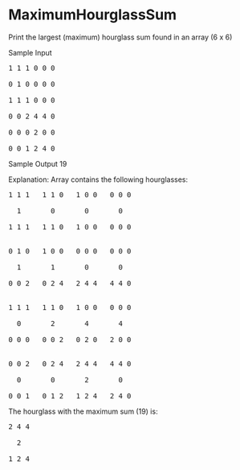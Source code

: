 # MaximumHourglassSum
Print the largest (maximum) hourglass sum found in an array (6 x 6)

Sample Input

<pre>1 1 1 0 0 0	<br/>
0 1 0 0 0 0 <br/>
1 1 1 0 0 0<br/>
0 0 2 4 4 0<br/>
0 0 0 2 0 0<br/>
0 0 1 2 4 0<br/></pre>

Sample Output
19

Explanation:
Array contains the following hourglasses:

<pre>1 1 1   1 1 0   1 0 0   0 0 0 <br/>
  1       0       0       0<br/>
1 1 1   1 1 0   1 0 0   0 0 0<br/>

0 1 0   1 0 0   0 0 0   0 0 0<br/>
  1       1       0       0<br/>
0 0 2   0 2 4   2 4 4   4 4 0<br/>

1 1 1   1 1 0   1 0 0   0 0 0<br/>
  0       2       4       4<br/>
0 0 0   0 0 2   0 2 0   2 0 0<br/>

0 0 2   0 2 4   2 4 4   4 4 0<br/>
  0       0       2       0<br/>
0 0 1   0 1 2   1 2 4   2 4 0<br/></pre>

The hourglass with the maximum sum (19) is:

<pre>2 4 4<br/>
  2<br/>
1 2 4<br/>
</pre>
